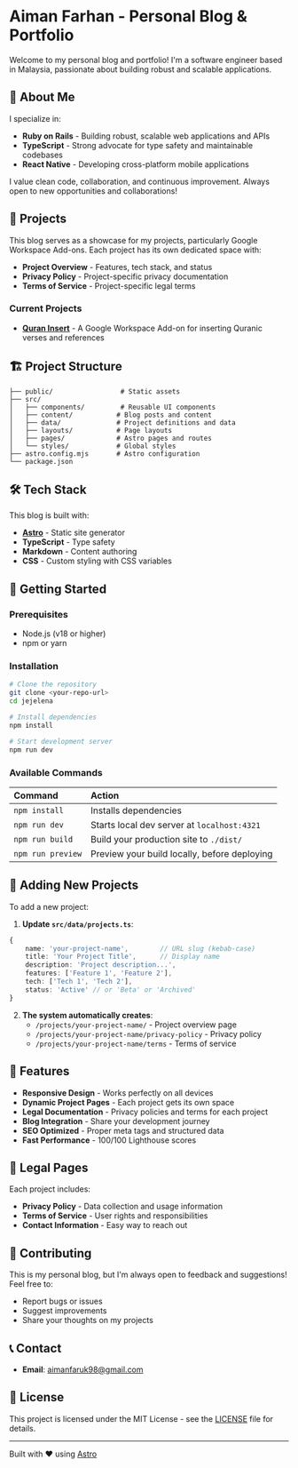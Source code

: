 # Aiman Farhan - Personal Blog & Portfolio

Welcome to my personal blog and portfolio! I'm a software engineer based in Malaysia, passionate about building robust and scalable applications.

## 🚀 About Me

I specialize in:

- **Ruby on Rails** - Building robust, scalable web applications and APIs
- **TypeScript** - Strong advocate for type safety and maintainable codebases
- **React Native** - Developing cross-platform mobile applications

I value clean code, collaboration, and continuous improvement. Always open to new opportunities and collaborations!

## 📁 Projects

This blog serves as a showcase for my projects, particularly Google Workspace Add-ons. Each project has its own dedicated space with:

- **Project Overview** - Features, tech stack, and status
- **Privacy Policy** - Project-specific privacy documentation
- **Terms of Service** - Project-specific legal terms

### Current Projects

- **[Quran Insert](/projects/quran-insert/)** - A Google Workspace Add-on for inserting Quranic verses and references

## 🏗️ Project Structure

```
├── public/                 # Static assets
├── src/
│   ├── components/         # Reusable UI components
│   ├── content/           # Blog posts and content
│   ├── data/              # Project definitions and data
│   ├── layouts/           # Page layouts
│   ├── pages/             # Astro pages and routes
│   └── styles/            # Global styles
├── astro.config.mjs       # Astro configuration
└── package.json
```

## 🛠️ Tech Stack

This blog is built with:

- **[Astro](https://astro.build)** - Static site generator
- **TypeScript** - Type safety
- **Markdown** - Content authoring
- **CSS** - Custom styling with CSS variables

## 🚀 Getting Started

### Prerequisites

- Node.js (v18 or higher)
- npm or yarn

### Installation

```bash
# Clone the repository
git clone <your-repo-url>
cd jejelena

# Install dependencies
npm install

# Start development server
npm run dev
```

### Available Commands

| Command           | Action                                       |
| :---------------- | :------------------------------------------- |
| `npm install`     | Installs dependencies                        |
| `npm run dev`     | Starts local dev server at `localhost:4321`  |
| `npm run build`   | Build your production site to `./dist/`      |
| `npm run preview` | Preview your build locally, before deploying |

## 📝 Adding New Projects

To add a new project:

1. **Update `src/data/projects.ts`**:

```typescript
{
    name: 'your-project-name',        // URL slug (kebab-case)
    title: 'Your Project Title',      // Display name
    description: 'Project description...',
    features: ['Feature 1', 'Feature 2'],
    tech: ['Tech 1', 'Tech 2'],
    status: 'Active' // or 'Beta' or 'Archived'
}
```

2. **The system automatically creates**:
   - `/projects/your-project-name/` - Project overview page
   - `/projects/your-project-name/privacy-policy` - Privacy policy
   - `/projects/your-project-name/terms` - Terms of service

## 🎨 Features

- **Responsive Design** - Works perfectly on all devices
- **Dynamic Project Pages** - Each project gets its own space
- **Legal Documentation** - Privacy policies and terms for each project
- **Blog Integration** - Share your development journey
- **SEO Optimized** - Proper meta tags and structured data
- **Fast Performance** - 100/100 Lighthouse scores

## 📄 Legal Pages

Each project includes:

- **Privacy Policy** - Data collection and usage information
- **Terms of Service** - User rights and responsibilities
- **Contact Information** - Easy way to reach out

## 🤝 Contributing

This is my personal blog, but I'm always open to feedback and suggestions! Feel free to:

- Report bugs or issues
- Suggest improvements
- Share your thoughts on my projects

## 📞 Contact

- **Email**: aimanfaruk98@gmail.com

## 📄 License

This project is licensed under the MIT License - see the [LICENSE](LICENSE) file for details.

---

Built with ❤️ using [Astro](https://astro.build)
